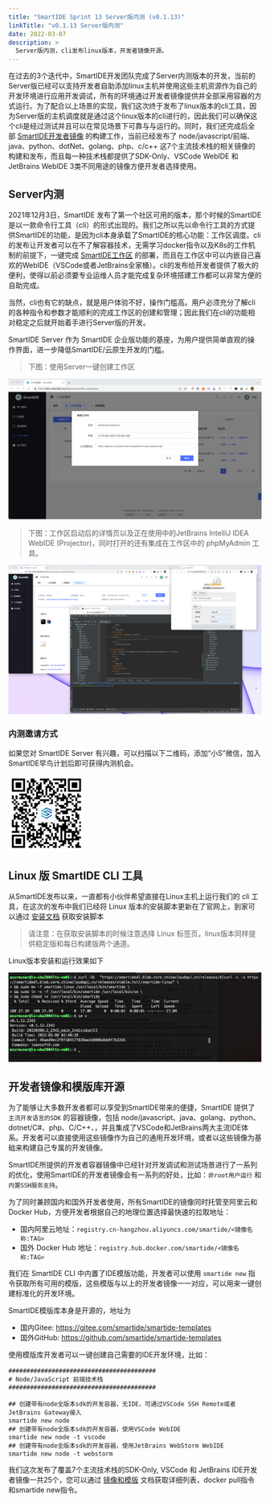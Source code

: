 ```yaml
---
title: "SmartIDE Sprint 13 Server版内测 (v0.1.13)"
linkTitle: "v0.1.13 Server版内测"
date: 2022-03-07
description: >
  Server版内测，cli发布linux版本，开发者镜像开源。
---
```


在过去的3个迭代中，SmartIDE开发团队完成了Server内测版本的开发，当前的Server版已经可以支持开发者自助添加linux主机并使用这些主机资源作为自己的开发环境进行应用开发调试，所有的环境通过开发者镜像提供并全部采用容器的方式运行。为了配合以上场景的实现，我们这次终于发布了linux版本的cli工具，因为Server版的主机调度就是通过这个linux版本的cli进行的，因此我们可以确保这个cli是经过测试并且可以在常见场景下可靠与与运行的。同时，我们还完成后全部 [SmartIDE开发者镜像](/zh/docs/templates/) 的构建工作，当前已经发布了 node/javascript/前端、java、python、dotNet、golang、php、c/c++ 这7个主流技术栈的相关镜像的构建和发布，而且每一种技术栈都提供了SDK-Only、VSCode WebIDE 和 JetBrains WebIDE 3类不同用途的镜像方便开发者选择使用。

## Server内测

2021年12月3日，SmartIDE 发布了第一个社区可用的版本，那个时候的SmartIDE是以一款命令行工具（cli）的形式出现的。我们之所以先以命令行工具的方式提供SmartIDE的功能，是因为cli本身承载了SmartIDE的核心功能：工作区调度。cli的发布让开发者可以在不了解容器技术，无需学习docker指令以及K8s的工作机制的前提下，一键完成 [SmartIDE工作区](/zh/docs/overview/workspace/) 的部署，而且在工作区中可以内嵌自己喜欢的WebIDE（VSCode或者JetBrains全家桶）。cli的发布给开发者提供了极大的便利，使得以前必须要专业运维人员才能完成复杂环境搭建工作都可以非常方便的自助完成。

当然，cli也有它的缺点，就是用户体验不好，操作门槛高。用户必须充分了解cli的各种指令和参数才能顺利的完成工作区的创建和管理；因此我们在cli的功能相对稳定之后就开始着手进行Server版的开发。

SmartIDE Server 作为 SmartIDE 企业版功能的基座，为用户提供简单直观的操作界面，进一步降低SmartIDE/云原生开发的门槛。

> 下图：使用Server一键创建工作区

![](images/create_workspace.png)

> 下图：工作区启动后的详情页以及正在使用中的JetBrains IntelliJ IDEA WebIDE (Projector)，同时打开的还有集成在工作区中的 phpMyAdmin 工具。

![](images/workspace-details.png)

### 内测邀请方式

如果您对 SmartIDE Server 有兴趣，可以扫描以下二维码，添加“小S”微信，加入SmartIDE早鸟计划后即可获得内测机会。

<img src="images/smartide-s-qrcode.png" width="150px">

## Linux 版 SmartIDE CLI 工具

从SmartIDE发布以来，一直都有小伙伴希望直接在Linux主机上运行我们的 cli 工具，在这次的发布中我们已经将 Linux 版本的安装脚本更新在了官网上，到家可以通过 [安装文档](/zh/docs/install/) 获取安装脚本

> 请注意：在获取安装脚本的时候注意选择 Linux 标签页，linux版本同样提供稳定版和每日构建版两个通道。

Linux版本安装和运行效果如下

![](images/cli-linux.png)

## 开发者镜像和模版库开源

为了能够让大多数开发者都可以享受到SmartIDE带来的便捷，SmartIDE 提供了 `主流开发语言的SDK` 的容器镜像，包括 node/javascript、java、golang、python、dotnet/C#、php、C/C++、，并且集成了VSCode和JetBrains两大主流IDE体系。开发者可以直接使用这些镜像作为自己的通用开发环境，或者以这些镜像为基础来构建自己专属的开发镜像。

SmartIDE所提供的开发者容器镜像中已经针对开发调试和测试场景进行了一系列的优化，使用SmartIDE的开发者镜像会有一系列的好处，比如：`非root用户运行` 和 `内置SSH服务支持`。

为了同时兼顾国内和国外开发者使用，所有SmartIDE的镜像同时托管至阿里云和Docker Hub，方便开发者根据自己的地理位置选择最快速的拉取地址：

- 国内阿里云地址：`registry.cn-hangzhou.aliyuncs.com/smartide/<镜像名称:TAG>`
- 国外 Docker Hub 地址：`registry.hub.docker.com/smartide/<镜像名称:TAG>`

我们在 SmartIDE CLI 中内置了IDE模版功能，开发者可以使用 `smartide new` 指令获取所有可用的模版，这些模版与以上的开发者镜像一一对应，可以用来一键创建标准化的开发环境。

SmartIDE模版库本身是开源的，地址为

- 国内Gitee: https://gitee.com/smartide/smartide-templates
- 国外GitHub: https://github.com/smartide/smartide-templates

使用模版库开发者可以一键创建自己需要的IDE开发环境，比如：


```shell
#########################################
# Node/JavaScript 前端技术栈
#########################################

## 创建带有node全版本sdk的开发容器，无IDE，可通过VSCode SSH Remote或者JetBrains Gateway接入
smartide new node
## 创建带有node全版本sdk的开发容器，使用VSCode WebIDE
smartide new node -t vscode
## 创建带有node全版本sdk的开发容器，使用JetBrains WebStorm WebIDE
smartide new node -t webstorm
```

我们这次发布了覆盖7个主流技术栈的SDK-Only, VSCode 和 JetBrains IDE开发者镜像一共25个，您可以通过 [镜像和模版](/zh/docs/templates/) 文档获取详细列表，docker pull指令和smartide new指令。








